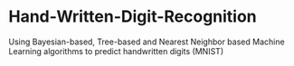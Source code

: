 # Hand-Written-Digit-Recognition
Using Bayesian-based, Tree-based and Nearest Neighbor based Machine Learning algorithms to predict handwritten digits (MNIST)
